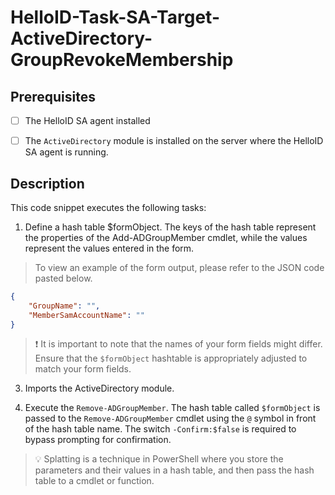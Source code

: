 # HelloID-Task-SA-Target-ActiveDirectory-GroupRevokeMembership

## Prerequisites

- [ ] The HelloID SA agent installed

- [ ] The `ActiveDirectory` module is installed on the server where the HelloID SA agent is running.

## Description

This code snippet executes the following tasks:

1. Define a hash table $formObject. The keys of the hash table represent the properties of the Add-ADGroupMember cmdlet, while the values represent the values entered in the form.

> To view an example of the form output, please refer to the JSON code pasted below.

```json
{
    "GroupName": "",
    "MemberSamAccountName": ""
}
```

> :exclamation: It is important to note that the names of your form fields might differ. Ensure that the `$formObject` hashtable is appropriately adjusted to match your form fields.

3. Imports the ActiveDirectory module.

4. Execute the `Remove-ADGroupMember`. The hash table called `$formObject` is passed to the `Remove-ADGroupMember` cmdlet using the `@` symbol in front of the hash table name. The switch `-Confirm:$false` is required to bypass prompting for confirmation.

> :bulb: Splatting is a technique in PowerShell where you store the parameters and their values in a hash table, and then pass the hash table to a cmdlet or function.
